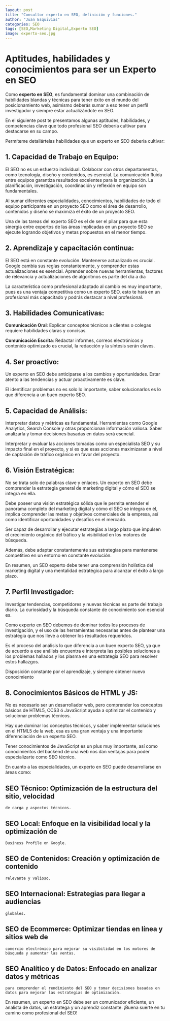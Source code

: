 ```yaml
---
layout: post
title: "Consultor experto en SEO, definición y funciones."
author: "Juan Esquivias"
categories: SEO
tags: [SEO,Marketing Digital,Experto SEO]
image: experto-seo.jpg
---
```

# Aptitudes, habilidades y conocimientos para ser un Experto en SEO

Como **experto en SEO**, es fundamental dominar una combinación de
habilidades blandas y técnicas para tener éxito en el mundo del
posicionamiento web, asimismo deberás sumar a eso tener un perfil
investigador y siempre estar actualizándote en SEO.

En el siguiente post te presentamos algunas aptitudes, habilidades, y
competencias clave que todo profesional SEO debería cultivar para
destacarse en su campo.

Permíteme detallártelas habilidades que un experto en SEO debería
cultivar:

## 1.  **Capacidad de Trabajo en Equipo**:
El SEO no es un esfuerzo individual. Colaborar con otros
departamentos, como tecnología, diseño y contenidos, es
esencial. La comunicación fluida entre equipos garantiza
resultados excelentes para la organización. La planificación,
investigación, coordinación y reflexión en equipo son
fundamentales.

Al sumar diferentes especialidades, conocimientos, habilidades
        de todo el equipo participante en un proyecto SEO como el área
        de desarrollo, contenidos y diseño se maximiza el éxito de un
        proyecto SEO.

Una de las tareas del experto SEO es el de ser el pilar para que
        esta sinergia entre expertos de las áreas implicadas en un
        proyecto SEO se ejecute logrando objetivos y metas propuestos en
        el menor tiempo.

## 2.  **Aprendizaje y capacitación continua**:

El SEO está en constante evolución. Mantenerse actualizado es
        crucial. Google cambia sus reglas constantemente, y comprender
        estas actualizaciones es esencial. Aprender sobre nuevas
        herramientas, factores de relevancia y actualizaciones de
        algoritmos es parte del día a día

La característica como profesional adaptado al cambio es muy
        importante, pues es una ventaja competitiva como un experto SEO,
        esto te hará en un profesional más capacitado y podrás destacar
        a nivel profesional.

## 3.  **Habilidades Comunicativas**:

**Comunicación Oral**: Explicar conceptos técnicos a clientes o
        colegas requiere habilidades claras y concisas.

**Comunicación Escrita**: Redactar informes, correos
        electrónicos y contenido optimizado es crucial, la redacción y
        la síntesis serán claves.

## 4.  **Ser proactivo**:

Un experto en SEO debe anticiparse a los cambios y
        oportunidades. Estar atento a las tendencias y actuar
        proactivamente es clave.

El identificar problemas no es solo lo importante, saber
        solucionarlos es lo que diferencia a un buen experto SEO.

## 5.  **Capacidad de Análisis**:

Interpretar datos y métricas es fundamental. Herramientas como
        Google Analytics, Search Console y otras proporcionan
        información valiosa. Saber analizarla y tomar decisiones basadas
        en datos será esencial.

Interpretar y evaluar las acciones tomadas como un especialista
        SEO y su impacto final en el proyecto, y si es que esas acciones
        maximizaran a nivel de captación de tráfico orgánico en favor
        del proyecto.

## 6.  **Visión Estratégica**:

No se trata solo de palabras clave y enlaces. Un experto en SEO
        debe comprender la estrategia general de marketing digital y
        cómo el SEO se integra en ella.

Debe poseer una visión estratégica sólida que le permita
        entender el panorama completo del marketing digital y cómo el
        SEO se integra en él, implica comprender las metas y objetivos
        comerciales de la empresa, así como identificar oportunidades y
        desafíos en el mercado.

Ser capaz de desarrollar y ejecutar estrategias a largo plazo
        que impulsen el crecimiento orgánico del tráfico y la
        visibilidad en los motores de búsqueda.

Además, debe adaptar constantemente sus estrategias para
        mantenerse competitivo en un entorno en constante evolución.

En resumen, un SEO experto debe tener una comprensión holística
        del marketing digital y una mentalidad estratégica para alcanzar
        el éxito a largo plazo.

## 7.  **Perfil Investigador**:

Investigar tendencias, competidores y nuevas técnicas es parte
        del trabajo diario. La curiosidad y la búsqueda constante de
        conocimiento son esencial es.

Como experto en SEO debemos de dominar todos los procesos de
        investigación, y el uso de las herramientas necesarias antes de
        plantear una estrategia que nos lleve a obtener los resultados
        requeridos.

Es el proceso del análisis lo que diferencia a un buen experto
        SEO, ya que de acuerdo a ese análisis encuentra e interpreta las
        posibles soluciones a los problemas hallados y los plasma en una
        estrategia SEO para resolver estos hallazgos.

Disposición constante por el aprendizaje, y siempre obtener
        nuevo conocimiento

## 8.  **Conocimientos Básicos de HTML y JS**:

No es necesario ser un desarrollador web, pero comprender los
        conceptos básicos de HTML5, CCS3 ó JavaScript ayuda a optimizar el contenido y
        solucionar problemas técnicos.

Hay que dominar los conceptos técnicos, y saber implementar
        soluciones en el HTML5 de la web, esa es una gran ventaja y una
        importante diferenciación de un experto SEO.

Tener conocimientos de JavaScript es un plus muy importante, así
        como conocimientos del backend de una web nos dan ventajas para
        poder especializarte como SEO técnico.

En cuanto a las especialidades, un experto en SEO puede desarrollarse en
áreas como:

## **SEO Técnico**: Optimización de la estructura del sitio, velocidad
    de carga y aspectos técnicos.

## **SEO Local**: Enfoque en la visibilidad local y la optimización de
    Business Profile on Google.

## **SEO de Contenidos**: Creación y optimización de contenido
    relevante y valioso.

## **SEO Internacional**: Estrategias para llegar a audiencias
    globales.

## **SEO de Ecommerce:** Optimizar tiendas en línea y sitios web de
    comercio electrónico para mejorar su visibilidad en los motores de
    búsqueda y aumentar las ventas.

## **SEO Analítico y de Datos:** Enfocado en analizar datos y métricas
    para comprender el rendimiento del SEO y tomar decisiones basadas en
    datos para mejorar las estrategias de optimización.

En resumen, un experto en SEO debe ser un comunicador eficiente, un
analista de datos, un estratega y un aprendiz constante. ¡Buena suerte
en tu camino como profesional del SEO!
